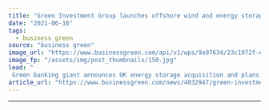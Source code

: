 ```yaml
---
title: "Green Investment Group launches offshore wind and energy storage push"
date: "2021-06-16"
tags: 
  - business green
source: "business green"
image_url: "https://www.businessgreen.com/api/v1/wps/9a97634/23c1972f-e192-4915-b07b-3ed216b9a10d/3/rhyl-flats-offshore-wind-farm-185x114.jpg"
image_fp: "/assets/img/post_thumbnails/150.jpg"
lead: "
 Green banking giant announces UK energy storage acquisition and plans for Scottish offshore wind bid ..."
article_url: "https://www.businessgreen.com/news/4032947/green-investment-group-launches-offshore-wind-energy-storage-push"
---
```


---

